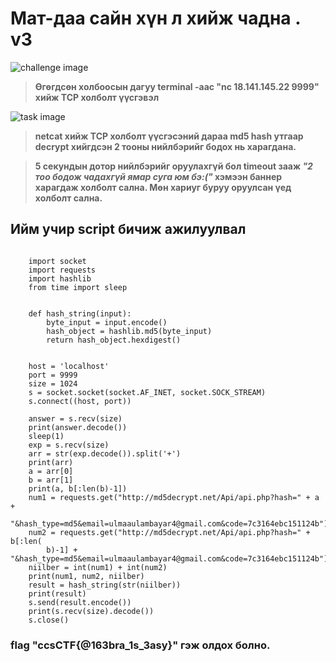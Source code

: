 # Мат-даа сайн хүн л хийж чадна . v3

![challenge image](https://github.com/ccs-club/CCS-30Day-CTF-2021/blob/badangel/30-Day/Day-18/tasks/challenge.png)

> **Өгөгдсөн холбоосын дагуу terminal -аас "nc 18.141.145.22 9999" хийж TCP холболт үүсгэвэл** 

![task image](https://github.com/ccs-club/CCS-30Day-CTF-2021/blob/badangel/30-Day/Day-18/tasks/task.png)

> **netcat хийж TCP холболт үүсгэсэний дараа md5 hash утгаар decrypt хийгдсэн 2 тооны нийлбэрийг бодох нь харагдана.**

> **5 секундын дотор нийлбэрийг оруулахгүй бол timeout зааж *"2 тоо бодож чадахгүй ямар суга юм бэ:("* хэмээн баннер харагдаж холболт сална. Мөн хариуг буруу оруулсан үед холболт сална.**

## Ийм учир script бичиж ажилуулвал
```

    import socket
    import requests
    import hashlib
    from time import sleep


    def hash_string(input):
        byte_input = input.encode()
        hash_object = hashlib.md5(byte_input)
        return hash_object.hexdigest()


    host = 'localhost'
    port = 9999
    size = 1024
    s = socket.socket(socket.AF_INET, socket.SOCK_STREAM)
    s.connect((host, port))

    answer = s.recv(size)
    print(answer.decode())
    sleep(1)
    exp = s.recv(size)
    arr = str(exp.decode()).split('+')
    print(arr)
    a = arr[0]
    b = arr[1]
    print(a, b[:len(b)-1])
    num1 = requests.get("http://md5decrypt.net/Api/api.php?hash=" + a +
                        "&hash_type=md5&email=ulmaaulambayar4@gmail.com&code=7c3164ebc151124b").text
    num2 = requests.get("http://md5decrypt.net/Api/api.php?hash=" + b[:len(
        b)-1] + "&hash_type=md5&email=ulmaaulambayar4@gmail.com&code=7c3164ebc151124b").text
    niilber = int(num1) + int(num2)
    print(num1, num2, niilber)
    result = hash_string(str(niilber))
    print(result)
    s.send(result.encode())
    print(s.recv(size).decode())
    s.close()

```

### flag "ccsCTF{@163bra_1s_3asy}" гэж олдох болно.


